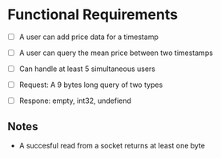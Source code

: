 # Functional Requirements

- [ ] A user can add price data for a timestamp 
- [ ] A user can query the mean price between two timestamps
- [ ] Can handle at least 5 simultaneous users

- [ ] Request: A 9 bytes long query of two types
- [ ] Respone: empty, int32, undefiend 

## Notes

- A succesful read from a socket returns at least one byte 
